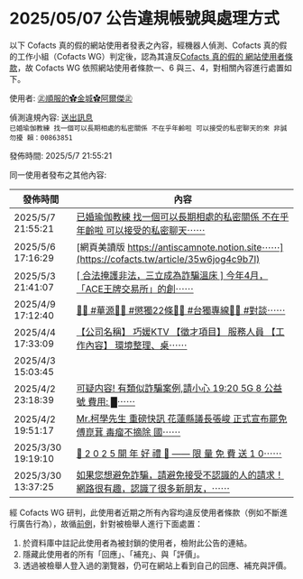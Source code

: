 2025/05/07 公告違規帳號與處理方式
=========

以下 Cofacts 真的假的網站使用者發表之內容，經機器人偵測、Cofacts 真的假的工作小組（Cofacts WG）判定後，認為其違反[Cofacts 真的假的 網站使用者條款](https://github.com/cofacts/rumors-site/blob/master/LEGAL.md)，故 Cofacts WG 依照網站使用者條款一、6 與三、4，對相關內容進行處置如下。

使用者: [㊣順服的✿金城✿阿爾傑㊣](https://cofacts.github.io/community-builder/#/editorworks?type=2&day=365&userId=j4S8C_4B53Xt5ngNiPeGA1TUW0t7t73_ilsow0ex8z1yoixWM)

偵測違規內容: [送出訊息](https://cofacts.tw/article/2cgmhscz85xyv)<br>`已婚瑜伽教練
找一個可以長期相處的私密關係
不在乎年齡啦
可以接受的私密聊天的來
非誠勿擾
賴：00863851`

發佈時間: 2025/5/7 21:55:21

同一使用者發布之其他內容:

|發佈時間|內容|
|---|---|
| 2025/5/7 21:55:21 | [已婚瑜伽教練 找一個可以長期相處的私密關係 不在乎年齡啦 可以接受的私密聊天⋯⋯](https://cofacts.tw/article/2cgmhscz85xyv) |
| 2025/5/6 17:16:29 | [網頁美讀版 https://antiscamnote.notion.site⋯⋯](https://cofacts.tw/article/35w6jog4c9b7l) |
| 2025/5/3 21:41:07 | [[ 合法掩護非法，三立成為詐騙溫床 ]  今年4月，「ACE王牌交易所」的創⋯⋯](https://cofacts.tw/article/3svsgktj3vaot) |
| 2025/4/9 17:12:40 | [🌷🌷 #華源🌷🌷 #懲獨22條🌷🌷 #台獨專線🌷🌷 #對談﻿⋯⋯](https://cofacts.tw/article/3ln1yx39uk6b0) |
| 2025/4/4 17:33:09 | [【公司名稱】 巧媛KTV 【徵才項目】 服務人員 【工作內容】 環境整理、桌⋯⋯](https://cofacts.tw/article/48weqj7c73m4) |
| 2025/4/3 15:03:45 | [](https://cofacts.tw/article/HOl2-pUBYrjt7MSMg2EA) |
| 2025/4/2 23:18:39 | [可疑内容! 有類似詐騙案例,請小心 19:20 5G 8 公益號 費用: █⋯⋯](https://cofacts.tw/article/y-kV95UBYrjt7MSMP1s7) |
| 2025/4/2 19:51:17 | [Mr.柯學先生 重磅快訊 花蓮縣議長張峻 正式宣布罷免傅崑萁 毒瘤不摘除 國⋯⋯](https://cofacts.tw/article/oelX9pUBYrjt7MSMZFk0) |
| 2025/3/30 19:19:10 | [📢 2 0 2 5 開 年 好 禮 🎁 —— 限 量 免 費 送 1 0⋯⋯](https://cofacts.tw/article/22hnsbtz4fohk) |
| 2025/3/30 13:37:25 | [如果您想避免詐騙，請避免接受不認識的人的請求！網路很有趣，認識了很多新朋友，⋯⋯](https://cofacts.tw/article/37956nildggjy) |

經 Cofacts WG 研判，此使用者近期之所有內容均違反使用者條款（例如不斷進行廣告行為），故循[前例](https://github.com/cofacts/takedowns/blob/master/2021/1125-2nd-spam.md)，針對被檢舉人進行下面處置：
1. 於資料庫中註記此使用者為被封鎖的使用者，檢附此公告的連結。
2. 隱藏此使用者的所有「回應」、「補充」、與「評價」。
3. 透過被檢舉人登入過的瀏覽器，仍可在網站上看到自己的回應、補充與評價。

